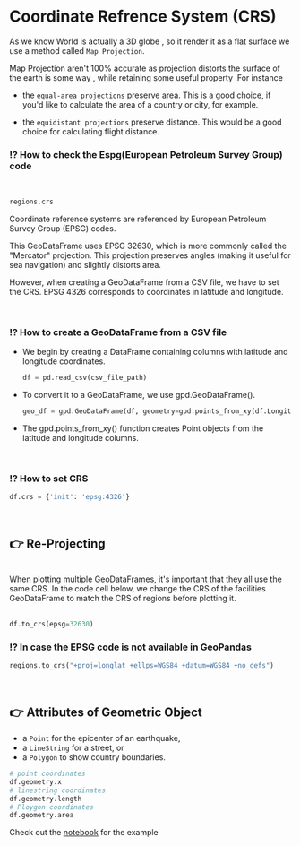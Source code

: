 # Coordinate Refrence System (CRS)
As we know World is actually a 3D globe , so it render it as a flat surface we use a method called `Map Projection`.


Map Projection aren't 100% accurate as projection distorts the surface of the earth is some way , while retaining some useful property .For instance

* the `equal-area projections` preserve area. This is a good choice, if you'd like to calculate the area of a country or city, for example.

* the `equidistant projections` preserve distance. This would be a good choice for calculating flight distance.

### ⁉️ How to check the Espg(European Petroleum Survey Group) code 

<br>

```python
regions.crs
```


Coordinate reference systems are referenced by European Petroleum Survey Group (EPSG) codes.

This GeoDataFrame uses EPSG 32630, which is more commonly called the "Mercator" projection. This projection preserves angles (making it useful for sea navigation) and slightly distorts area.

However, when creating a GeoDataFrame from a CSV file, we have to set the CRS. EPSG 4326 corresponds to coordinates in latitude and longitude.

<br>

### ⁉️ How to create a GeoDataFrame from a CSV file


* We begin by creating a DataFrame containing columns with latitude and longitude coordinates.
  ```python
  df = pd.read_csv(csv_file_path)
  ```

* To convert it to a GeoDataFrame, we use gpd.GeoDataFrame().
  ```python
  geo_df = gpd.GeoDataFrame(df, geometry=gpd.points_from_xy(df.Longitude, df.Latitude))
  ```

* The gpd.points_from_xy() function creates Point objects from the latitude and longitude columns.

<br>

### ⁉️ How to set CRS

```python
df.crs = {'init': 'epsg:4326'}
```

<br>

## 👉 Re-Projecting

<br>
When plotting multiple GeoDataFrames, it's important that they all use the same CRS. In the code cell below, we change the CRS of the facilities GeoDataFrame to match the CRS of regions before plotting it.
<br>
<br>

```python
df.to_crs(epsg=32630)
```

### ⁉️ In case the EPSG code is not available in GeoPandas

```python
regions.to_crs("+proj=longlat +ellps=WGS84 +datum=WGS84 +no_defs")
```
<br>

## 👉 Attributes of Geometric Object

* a `Point` for the epicenter of an earthquake,
* a `LineString` for a street, or
* a `Polygon` to show country boundaries.


```python
# point coordinates
df.geometry.x
# linestring coordinates
df.geometry.length
# Ploygon coordinates
df.geometry.area
```

Check out the [notebook](https://github.com/lakshikaparihar/100daysofMLcode/blob/4c4bb4d5f105f87ccf89be4a64d67f04cd6900df/10_Coordinate_Refrence_System/Exercise/Exercise.ipynb) for the example
